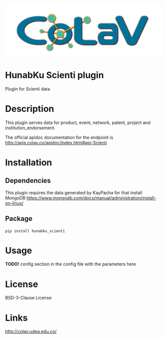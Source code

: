 <center><img src="https://raw.githubusercontent.com/colav/colav.github.io/master/img/Logo.png"/></center>

# HunabKu Scienti plugin 
Plugin for Scienti data

# Description
This plugin serves data for  product, event, network, patent, project and institution_endorsement.

The official apidoc documentation for the endpoint is http://apis.colav.co/apidoc/index.html#api-Scienti 

# Installation

## Dependencies
This plugin requires the data generated by KayPacha
for that install MongoDB https://www.mongodb.com/docs/manual/administration/install-on-linux/


## Package

`pip install hunabku_scienti`


# Usage
**TODO!**
config section in the config file with the parameters here


# License
BSD-3-Clause License 

# Links
http://colav.udea.edu.co/



